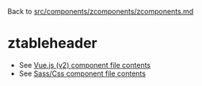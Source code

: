 Back to [src/components/zcomponents/zcomponents.md](../zcomponents.md)

# ztableheader

 - See [Vue.js (v2) component file contents](./ztableheader.vue)
 - See [Sass/Css component file contents](./ztableheader.scss)
